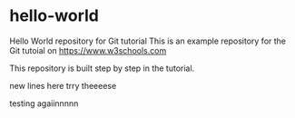 # hello-world
Hello World repository for Git tutorial
This is an example repository for the Git tutoial on https://www.w3schools.com

This repository is built step by step in the tutorial.

new lines     here
trry theeeese


testing agaiinnnnn